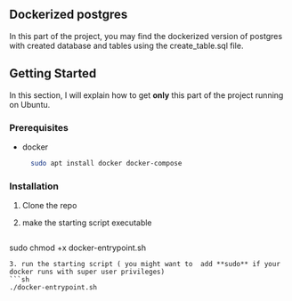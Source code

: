 <!-- ABOUT THE PROJECT -->
## Dockerized postgres
In this part of the project, you may find the dockerized version 
of postgres with created database and tables using the create_table.sql file. 

<!-- GETTING STARTED -->
## Getting Started
In this section, I will explain how to get **only** this part of the project running on Ubuntu.

### Prerequisites
* docker
  ```sh
    sudo apt install docker docker-compose 
  ```

### Installation

1. Clone the repo

2. make the starting script executable
   ```sh
  sudo chmod +x docker-entrypoint.sh
   ```
3. run the starting script ( you might want to  add **sudo** if your docker runs with super user privileges)
   ```sh
   ./docker-entrypoint.sh
   ```